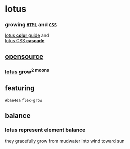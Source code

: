 # lotus

### growing [`HTML`](index.html) and [`CSS`](lotus.css)

[lotus <b>color</b> guide](https://s9a.page/lotus) and<br>[lotus CSS <b>cascade</b>](lotus.css)

## [opensource](LICENSE.txt)

### [lotus](https://github.com/s9a/lotus) grow<sup>2 moons</sup>

## featuring

`#bae4ea` `flex-grow`

## balance

### lotus represent element balance

they gracefully grow from mudwater into wind toward sun
